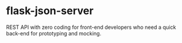 # flask-json-server
REST API with zero coding for front-end developers who need a quick back-end for prototyping and mocking.
